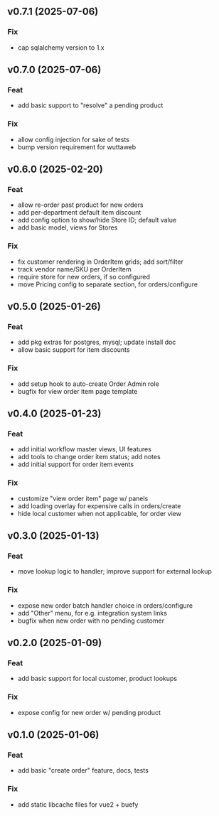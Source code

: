 ## v0.7.1 (2025-07-06)

### Fix

- cap sqlalchemy version to 1.x

## v0.7.0 (2025-07-06)

### Feat

- add basic support to "resolve" a pending product

### Fix

- allow config injection for sake of tests
- bump version requirement for wuttaweb

## v0.6.0 (2025-02-20)

### Feat

- allow re-order past product for new orders
- add per-department default item discount
- add config option to show/hide Store ID; default value
- add basic model, views for Stores

### Fix

- fix customer rendering in OrderItem grids; add sort/filter
- track vendor name/SKU per OrderItem
- require store for new orders, if so configured
- move Pricing config to separate section, for orders/configure

## v0.5.0 (2025-01-26)

### Feat

- add pkg extras for postgres, mysql; update install doc
- allow basic support for item discounts

### Fix

- add setup hook to auto-create Order Admin role
- bugfix for view order item page template

## v0.4.0 (2025-01-23)

### Feat

- add initial workflow master views, UI features
- add tools to change order item status; add notes
- add initial support for order item events

### Fix

- customize "view order item" page w/ panels
- add loading overlay for expensive calls in orders/create
- hide local customer when not applicable, for order view

## v0.3.0 (2025-01-13)

### Feat

- move lookup logic to handler; improve support for external lookup

### Fix

- expose new order batch handler choice in orders/configure
- add "Other" menu, for e.g. integration system links
- bugfix when new order with no pending customer

## v0.2.0 (2025-01-09)

### Feat

- add basic support for local customer, product lookups

### Fix

- expose config for new order w/ pending product

## v0.1.0 (2025-01-06)

### Feat

- add basic "create order" feature, docs, tests

### Fix

- add static libcache files for vue2 + buefy
